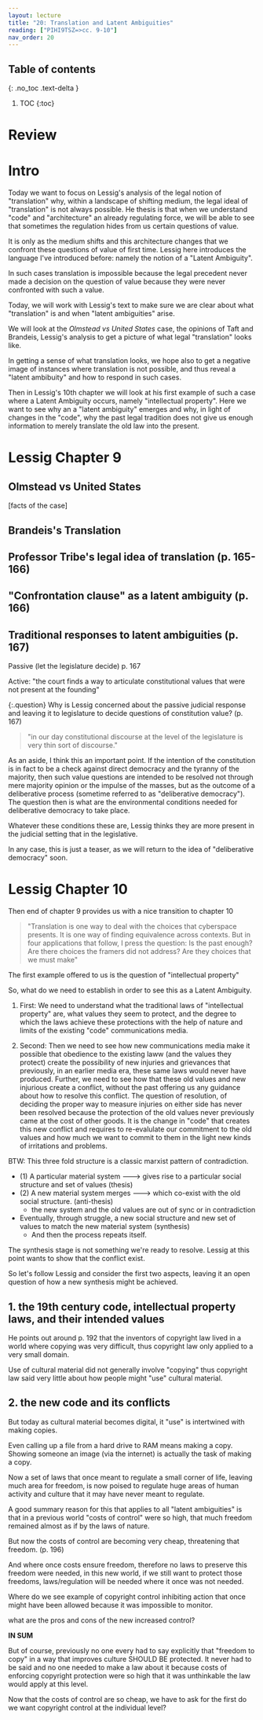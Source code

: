 ```yaml
---
layout: lecture
title: "20: Translation and Latent Ambiguities"
reading: ["PIHI9TSZ=>cc. 9-10"]
nav_order: 20
---
```

## Table of contents
{: .no_toc .text-delta } 
1. TOC 
{:toc}

# Review

# Intro


Today we want to focus on Lessig's analysis of the legal notion of "translation" why, within a landscape of shifting medium, the legal ideal of "translation" is not always possible. He thesis is that when we understand "code" and "architecture" an already regulating force, we will be able to see that sometimes the regulation hides from us certain questions of value. 

It is only as the medium shifts and this architecture changes that we confront these questions of value of first time. Lessig here introduces the language I've introduced before: namely the notion of a "Latent Ambiguity".

In such cases translation is impossible because the legal precedent never made a decision on the question of value because they were never confronted with such a value. 

Today, we will work with Lessig's text to make sure we are clear about what "translation" is and when "latent ambiguities" arise. 

We will look at the *Olmstead vs United States* case, the opinions of Taft and Brandeis, Lessig's analysis to get a picture of what legal "translation" looks like. 

In getting a sense of what translation looks, we hope also to get a negative image of instances where translation is not possible, and thus reveal a "latent ambibuity" and how to respond in such cases.

Then in Lessig's 10th chapter we will look at his first example of such a case where a Latent Ambiguity occurs, namely "intellectual property". Here we want to see why an a "latent ambiguity" emerges and why, in light of changes in the "code", why the past legal tradition does not give us enough information to merely translate the old law into the present.

# Lessig Chapter 9

## Olmstead vs United States

[facts of the case]

## Brandeis's Translation

## Professor Tribe's legal idea of translation (p. 165-166)

## "Confrontation clause" as a latent ambiguity (p. 166)

## Traditional responses to latent ambiguities (p. 167)

Passive (let the legislature decide) p. 167

Active: "the court finds a way to articulate constitutional values that were not present at the founding"

{:.question}
Why is Lessig concerned about the passive judicial response and leaving it to legislature to decide questions of constitution value? (p. 167)

<div class="answer">

> "in our day constitutional discourse at the level of the legislature is very thin sort of discourse."

As an aside, I think this an important point. If the intention of the constitution is in fact to be a check against direct democracy and the tyranny of the majority, then such value questions are intended to be resolved not through mere majority opinion or the impulse of the masses, but as the outcome of a deliberative process (sometime referred to as "deliberative democracy"). The question then is what are the environmental conditions needed for deliberative democracy to take place. 

Whatever these conditions these are, Lessig thinks they are more present in the judicial setting that in the legislative. 

In any case, this is just a teaser, as we will return to the idea of "deliberative democracy" soon.

</div>


# Lessig Chapter 10

Then end of chapter 9 provides us with a nice transition to chapter 10

> "Translation is one way to deal with the choices that cyberspace presents. It is one way of finding equivalence across contexts. But in four applications that follow, I press the question: Is the past enough? Are there choices the framers did not address? Are they choices that we must make"

The first example offered to us is the question of "intellectual property"

So, what do we need to establish in order to see this as a Latent Ambiguity. 

1) First: We need to understand what the traditional laws of "intellectual property" are, what values they seem to protect, and the degree to which the laws achieve these protections with the help of nature and limits of the existing "code" communications media.

2) Second: Then we need to see how new communications media make it possible that obedience to the existing laww (and the values they protect) create the possibility of new injuries and grievances that previously, in an earlier media era, these same laws would never have produced. Further, we need to see how that these old values and new injurious create a conflict, without the past offering us any guidance about how to resolve this conflict. The question of resolution, of deciding the proper way to measure injuries on either side has never been resolved because the protection of the old values never previously came at the cost of other goods. It is the change in "code" that creates this new conflict and requires to re-evalulate our commitment to the old values and how much we want to commit to them in the light new kinds of irritations and problems.

BTW: This three fold structure is a classic marxist pattern of contradiction. 

* (1) A particular material system ---> gives rise to a particular social structure and set of values (thesis)
* (2) A new material system merges ---> which co-exist with the old social structure. (anti-thesis)
  * the new system and the old values are out of sync or in contradiction
* Eventually, through struggle, a new social structure and new set of values to match the new material system (synthesis)
  * And then the process repeats itself.

The synthesis stage is not something we're ready to resolve. Lessig at this point wants to show that the conflict exist.

So let's follow Lessig and consider the first two aspects, leaving it an open question of how a new synthesis might be achieved.

## 1. the 19th century code, intellectual property laws, and their intended values

He points out around p. 192 that the inventors of copyright law lived in a world where copying was very difficult, thus copyright law only applied to a very small domain. 

Use of cultural material did not generally involve "copying" thus copyright law said very little about how people might "use" cultural material.



## 2. the new code and its conflicts

But today as cultural material becomes digital, it "use" is intertwined with making copies.

Even calling up a file from a hard drive to RAM means making a copy. Showing someone an image (via the internet) is actually the task of making a copy.

Now a set of laws that once meant to regulate a small corner of life, leaving much area for freedom, is now poised to regulate huge areas of human activity and culture that it may have never meant to regulate.

A good summary reason for this that applies to all "latent ambiguities" is that in a previous world "costs of control" were so high, that much freedom remained almost as if by the laws of nature.

But now the costs of control are becoming very cheap, threatening that freedom. (p. 196)

And where once costs ensure freedom, therefore no laws to preserve this freedom were needed, in this new world, if we still want to protect those freedoms, laws/regulation will be needed where it once was not needed.

<div class="discussion" markdown="1">

<span class="respond"/> Where do we see example of copyright control inhibiting action that once might have been allowed because it was impossible to monitor.

<span class="respond"/> what are the pros and cons of the new increased control?

</div>


**IN SUM**

But of course, previously no one every had to say explicitly that "freedom to copy" in a way that improves culture SHOULD BE protected. It never had to be said and no one needed to make a law about it because costs of enforcing copyright protection were so high that it was unthinkable the law would apply at this level. 

Now that the costs of control are so cheap, we have to ask for the first do we want copyright control at the individual level?







